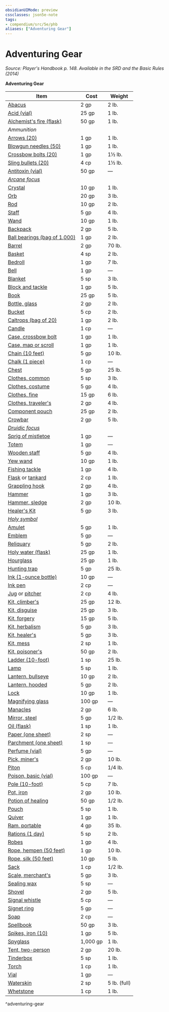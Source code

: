 ```yaml
---
obsidianUIMode: preview
cssclasses: json5e-note
tags:
- compendium/src/5e/phb
aliases: ["Adventuring Gear"]
---
```

# Adventuring Gear
*Source: Player's Handbook p. 148. Available in the <span title='Systems Reference Document (5.1)'>SRD</span> and the Basic Rules (2014)* 

**Adventuring Gear**

| Item | Cost | Weight |
|------|------|--------|
| [Abacus](2-Mechanics/CLI/items/abacus.md) | 2 gp | 2 lb. |
| [Acid (vial)](2-Mechanics/CLI/items/acid-vial.md) | 25 gp | 1 lb. |
| [Alchemist's fire (flask)](2-Mechanics/CLI/items/alchemists-fire-flask.md) | 50 gp | 1 lb. |
| *Ammunition* |  |  |
| [Arrows (20)](2-Mechanics/CLI/items/arrows-20.md) | 1 gp | 1 lb. |
| [Blowgun needles (50)](2-Mechanics/CLI/items/blowgun-needles-50.md) | 1 gp | 1 lb. |
| [Crossbow bolts (20)](2-Mechanics/CLI/items/crossbow-bolts-20.md) | 1 gp | 1½ lb. |
| [Sling bullets (20)](2-Mechanics/CLI/items/sling-bullets-20.md) | 4 cp | 1½ lb. |
| [Antitoxin (vial)](2-Mechanics/CLI/items/antitoxin-vial.md) | 50 gp | — |
| *[Arcane focus](2-Mechanics/CLI/items/arcane-focus.md)* |  |  |
| [Crystal](2-Mechanics/CLI/items/crystal.md) | 10 gp | 1 lb. |
| [Orb](2-Mechanics/CLI/items/orb.md) | 20 gp | 3 lb. |
| [Rod](2-Mechanics/CLI/items/rod.md) | 10 gp | 2 lb. |
| [Staff](2-Mechanics/CLI/items/staff.md) | 5 gp | 4 lb. |
| [Wand](2-Mechanics/CLI/items/wand.md) | 10 gp | 1 lb. |
| [Backpack](2-Mechanics/CLI/items/backpack.md) | 2 gp | 5 lb. |
| [Ball bearings (bag of 1,000)](2-Mechanics/CLI/items/ball-bearings-bag-of-1000.md) | 1 gp | 2 lb. |
| [Barrel](2-Mechanics/CLI/items/barrel.md) | 2 gp | 70 lb. |
| [Basket](2-Mechanics/CLI/items/basket.md) | 4 sp | 2 lb. |
| [Bedroll](2-Mechanics/CLI/items/bedroll.md) | 1 gp | 7 lb. |
| [Bell](2-Mechanics/CLI/items/bell.md) | 1 gp | — |
| [Blanket](2-Mechanics/CLI/items/blanket.md) | 5 sp | 3 lb. |
| [Block and tackle](2-Mechanics/CLI/items/block-and-tackle.md) | 1 gp | 5 lb. |
| [Book](2-Mechanics/CLI/items/book.md) | 25 gp | 5 lb. |
| [Bottle, glass](2-Mechanics/CLI/items/glass-bottle.md) | 2 gp | 2 lb. |
| [Bucket](2-Mechanics/CLI/items/bucket.md) | 5 cp | 2 lb. |
| [Caltrops (bag of 20)](2-Mechanics/CLI/items/caltrops-bag-of-20.md) | 1 gp | 2 lb. |
| [Candle](2-Mechanics/CLI/items/candle.md) | 1 cp | — |
| [Case, crossbow bolt](2-Mechanics/CLI/items/crossbow-bolt-case.md) | 1 gp | 1 lb. |
| [Case, map or scroll](2-Mechanics/CLI/items/map-or-scroll-case.md) | 1 gp | 1 lb. |
| [Chain (10 feet)](2-Mechanics/CLI/items/chain-10-feet.md) | 5 gp | 10 lb. |
| [Chalk (1 piece)](2-Mechanics/CLI/items/chalk-1-piece.md) | 1 cp | — |
| [Chest](2-Mechanics/CLI/items/chest.md) | 5 gp | 25 lb. |
| [Clothes, common](2-Mechanics/CLI/items/common-clothes.md) | 5 sp | 3 lb. |
| [Clothes, costume](2-Mechanics/CLI/items/costume-clothes.md) | 5 gp | 4 lb. |
| [Clothes, fine](2-Mechanics/CLI/items/fine-clothes.md) | 15 gp | 6 lb. |
| [Clothes, traveler's](2-Mechanics/CLI/items/travelers-clothes.md) | 2 gp | 4 lb. |
| [Component pouch](2-Mechanics/CLI/items/component-pouch.md) | 25 gp | 2 lb. |
| [Crowbar](2-Mechanics/CLI/items/crowbar.md) | 2 gp | 5 lb. |
| *[Druidic focus](2-Mechanics/CLI/items/druidic-focus.md)* |  |  |
| [Sprig of mistletoe](2-Mechanics/CLI/items/sprig-of-mistletoe.md) | 1 gp | — |
| [Totem](2-Mechanics/CLI/items/totem.md) | 1 gp | — |
| [Wooden staff](2-Mechanics/CLI/items/wooden-staff.md) | 5 gp | 4 lb. |
| [Yew wand](2-Mechanics/CLI/items/yew-wand.md) | 10 gp | 1 lb. |
| [Fishing tackle](2-Mechanics/CLI/items/fishing-tackle.md) | 1 gp | 4 lb. |
| [Flask](2-Mechanics/CLI/items/flask.md) or [tankard](2-Mechanics/CLI/items/tankard.md) | 2 cp | 1 lb. |
| [Grappling hook](2-Mechanics/CLI/items/grappling-hook.md) | 2 gp | 4 lb. |
| [Hammer](2-Mechanics/CLI/items/hammer.md) | 1 gp | 3 lb. |
| [Hammer, sledge](2-Mechanics/CLI/items/sledgehammer.md) | 2 gp | 10 lb. |
| [Healer's Kit](2-Mechanics/CLI/items/healers-kit.md) | 5 gp | 3 lb. |
| *[Holy symbol](2-Mechanics/CLI/items/holy-symbol.md)* |  |  |
| [Amulet](2-Mechanics/CLI/items/amulet.md) | 5 gp | 1 lb. |
| [Emblem](2-Mechanics/CLI/items/emblem.md) | 5 gp | — |
| [Reliquary](2-Mechanics/CLI/items/reliquary.md) | 5 gp | 2 lb. |
| [Holy water (flask)](2-Mechanics/CLI/items/holy-water-flask.md) | 25 gp | 1 lb. |
| [Hourglass](2-Mechanics/CLI/items/hourglass.md) | 25 gp | 1 lb. |
| [Hunting trap](2-Mechanics/CLI/items/hunting-trap.md) | 5 gp | 25 lb. |
| [Ink (1-ounce bottle)](2-Mechanics/CLI/items/ink-1-ounce-bottle.md) | 10 gp | — |
| [Ink pen](2-Mechanics/CLI/items/ink-pen.md) | 2 cp | — |
| [Jug](2-Mechanics/CLI/items/jug.md) or [pitcher](2-Mechanics/CLI/items/pitcher.md) | 2 cp | 4 lb. |
| [Kit, climber's](2-Mechanics/CLI/items/climbers-kit.md) | 25 gp | 12 lb. |
| [Kit, disguise](2-Mechanics/CLI/items/disguise-kit.md) | 25 gp | 3 lb. |
| [Kit, forgery](2-Mechanics/CLI/items/forgery-kit.md) | 15 gp | 5 lb. |
| [Kit, herbalism](2-Mechanics/CLI/items/herbalism-kit.md) | 5 gp | 3 lb. |
| [Kit, healer's](2-Mechanics/CLI/items/healers-kit.md) | 5 gp | 3 lb. |
| [Kit, mess](2-Mechanics/CLI/items/mess-kit.md) | 2 sp | 1 lb. |
| [Kit, poisoner's](2-Mechanics/CLI/items/poisoners-kit.md) | 50 gp | 2 lb. |
| [Ladder (10-foot)](2-Mechanics/CLI/items/ladder-10-foot.md) | 1 sp | 25 lb. |
| [Lamp](2-Mechanics/CLI/items/lamp.md) | 5 sp | 1 lb. |
| [Lantern, bullseye](2-Mechanics/CLI/items/bullseye-lantern.md) | 10 gp | 2 lb. |
| [Lantern, hooded](2-Mechanics/CLI/items/hooded-lantern.md) | 5 gp | 2 lb. |
| [Lock](2-Mechanics/CLI/items/lock.md) | 10 gp | 1 lb. |
| [Magnifying glass](2-Mechanics/CLI/items/magnifying-glass.md) | 100 gp | — |
| [Manacles](2-Mechanics/CLI/items/manacles.md) | 2 gp | 6 lb. |
| [Mirror, steel](2-Mechanics/CLI/items/steel-mirror.md) | 5 gp | 1/2 lb. |
| [Oil (flask)](2-Mechanics/CLI/items/oil-flask.md) | 1 sp | 1 lb. |
| [Paper (one sheet)](2-Mechanics/CLI/items/paper-one-sheet.md) | 2 sp | — |
| [Parchment (one sheet)](2-Mechanics/CLI/items/parchment-one-sheet.md) | 1 sp | — |
| [Perfume (vial)](2-Mechanics/CLI/items/perfume-vial.md) | 5 gp | — |
| [Pick, miner's](2-Mechanics/CLI/items/miners-pick.md) | 2 gp | 10 lb. |
| [Piton](2-Mechanics/CLI/items/piton.md) | 5 cp | 1/4 lb. |
| [Poison, basic (vial)](2-Mechanics/CLI/items/basic-poison-vial.md) | 100 gp | — |
| [Pole (10-foot)](2-Mechanics/CLI/items/pole-10-foot.md) | 5 cp | 7 lb. |
| [Pot, iron](2-Mechanics/CLI/items/iron-pot.md) | 2 gp | 10 lb. |
| [Potion of healing](2-Mechanics/CLI/items/potion-of-healing.md) | 50 gp | 1/2 lb. |
| [Pouch](2-Mechanics/CLI/items/pouch.md) | 5 sp | 1 lb. |
| [Quiver](2-Mechanics/CLI/items/quiver.md) | 1 gp | 1 lb. |
| [Ram, portable](2-Mechanics/CLI/items/portable-ram.md) | 4 gp | 35 lb. |
| [Rations (1 day)](2-Mechanics/CLI/items/rations-1-day.md) | 5 sp | 2 lb. |
| [Robes](2-Mechanics/CLI/items/robes.md) | 1 gp | 4 lb. |
| [Rope, hempen (50 feet)](2-Mechanics/CLI/items/hempen-rope-50-feet.md) | 1 gp | 10 lb. |
| [Rope, silk (50 feet)](2-Mechanics/CLI/items/silk-rope-50-feet.md) | 10 gp | 5 lb. |
| [Sack](2-Mechanics/CLI/items/sack.md) | 1 cp | 1/2 lb. |
| [Scale, merchant's](2-Mechanics/CLI/items/merchants-scale.md) | 5 gp | 3 lb. |
| [Sealing wax](2-Mechanics/CLI/items/sealing-wax.md) | 5 sp | — |
| [Shovel](2-Mechanics/CLI/items/shovel.md) | 2 gp | 5 lb. |
| [Signal whistle](2-Mechanics/CLI/items/signal-whistle.md) | 5 cp | — |
| [Signet ring](2-Mechanics/CLI/items/signet-ring.md) | 5 gp | — |
| [Soap](2-Mechanics/CLI/items/soap.md) | 2 cp | — |
| [Spellbook](2-Mechanics/CLI/items/spellbook.md) | 50 gp | 3 lb. |
| [Spikes, iron (10)](2-Mechanics/CLI/items/iron-spikes-10.md) | 1 gp | 5 lb. |
| [Spyglass](2-Mechanics/CLI/items/spyglass.md) | 1,000 gp | 1 lb. |
| [Tent, two-person](2-Mechanics/CLI/items/two-person-tent.md) | 2 gp | 20 lb. |
| [Tinderbox](2-Mechanics/CLI/items/tinderbox.md) | 5 sp | 1 lb. |
| [Torch](2-Mechanics/CLI/items/torch.md) | 1 cp | 1 lb. |
| [Vial](2-Mechanics/CLI/items/vial.md) | 1 gp | — |
| [Waterskin](2-Mechanics/CLI/items/waterskin.md) | 2 sp | 5 lb. (full) |
| [Whetstone](2-Mechanics/CLI/items/whetstone.md) | 1 cp | 1 lb. |
^adventuring-gear